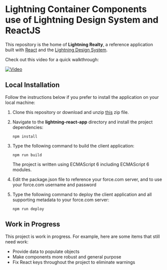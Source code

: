 # Lightning Container Components use of Lightning Design System and ReactJS 

This repository is the home of **Lightning Realty**, a reference application built with [React](http://facebook.github.io/react/) and the [Lightning Design System](http://www.lightningdesignsystem.com). 

Check out this video for a quick walkthrough:

[![Video](http://img.youtube.com/vi/UZtvQazYX8A/0.jpg)](http://www.youtube.com/watch?v=UZtvQazYX8A)

## Local Installation

Follow the instructions below if you prefer to install the application on your local machine:

1. Clone this repository or download and unzip [this](https://github.com/ccoenraets/lightning-react-app/archive/master.zip) zip file.

1. Navigate to the **lightning-react-app** directory and install the project dependencies:

    ```
    npm install
    ```

1. Type the following command to build the client application:

    ```
    npm run build
    ```
    
    The project is written using ECMAScript 6 including ECMAScript 6 modules.

1. Edit the package.json file to reference your force.com server, and to use your force.com username and password

1. Type the following command to deploy the client application and all supporting metadata to your force.com server:
    
    ```
    npm run deploy
    ```    

## Work in Progress

This project is work in progress. For example, here are some items that still need work:

- Provide data to populate objects
- Make components more robust and general purpose
- Fix React keys throughout the project to eliminate warnings



